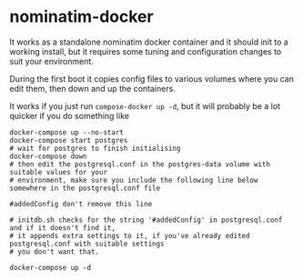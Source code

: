 # nominatim-docker

It works as a standalone nominatim docker container and it should 
init to a working install, but it requires some tuning and
configuration changes to suit your environment.

During the first boot it copies config files to various volumes
where you can edit them, then down and up the containers.

It works if you just run `compose-docker up -d`, but it will probably
be a lot quicker if you do something like

```shell
docker-compose up --no-start
docker-compose start postgres
# wait for postgres to finish initialising
docker-compose down
# then edit the postgresql.conf in the postgres-data volume with suitable values for your
# environment, make sure you include the following line below somewhere in the postgresql.conf file

#addedConfig don't remove this line

# initdb.sh checks for the string '#addedConfig' in postgresql.conf and if it doesn't find it, 
# it appends extra settings to it, if you've already edited postgresql.conf with suitable settings
# you don't want that.

docker-compose up -d

```

